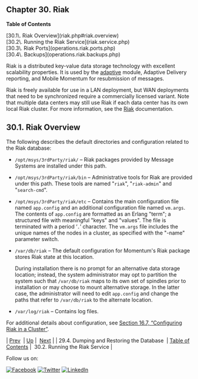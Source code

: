 ## Chapter 30. Riak

**Table of Contents**

<dl class="toc">

<dt>[30.1\. Riak Overview](riak.php#riak.overview)</dt>

<dt>[30.2\. Running the Riak Service](riak.service.php)</dt>

<dt>[30.3\. Riak Ports](operations.riak.ports.php)</dt>

<dt>[30.4\. Backups](operations.riak.backups.php)</dt>

</dl>

<a class="indexterm" name="idp3460960"></a>

Riak is a distributed key-value data storage technology with excellent scalability properties. It is used by the [adaptive](modules.adaptive.php "71.3. adaptive – Adaptive Delivery") module, Adaptive Delivery reporting, and Mobile Momentum for resubmission of messages.

Riak is freely available for use in a LAN deployment, but WAN deployments that need to be synchronized require a commercially licensed variant. Note that multiple data centers may still use Riak if each data center has its own local Riak cluster. For more information, see the [Riak](http://http://docs.basho.com/riak/latest/) documentation.

## 30.1. Riak Overview

The following describes the default directories and configuration related to the Riak database:

*   `/opt/msys/3rdParty/riak/` – Riak packages provided by Message Systems are installed under this path.

*   `/opt/msys/3rdParty/riak/bin` – Administrative tools for Riak are provided under this path. These tools are named "`riak`", "`riak-admin`" and "`search-cmd`".

*   `/opt/msys/3rdParty/riak/etc` – Contains the main configuration file named `app.config` and an additional configuration file named `vm.args`. The contents of `app.config` are formatted as an Erlang "term"; a structured file with meaningful "keys" and "values". The file is terminated with a period ‘`.`’ character. The `vm.args` file includes the unique names of the nodes in a cluster, as specified with the "-name" parameter switch.

*   `/var/db/riak` – The default configuration for Momentum's Riak package stores Riak state at this location.

    During installation there is no prompt for an alternative data storage location; instead, the system administrator may opt to partition the system such that `/var/db/riak` maps to its own set of spindles prior to installation or may choose to mount alternative storage. In the latter case, the administrator will need to edit `app.config` and change the paths that refer to `/var/db/riak` to the alternate location.

*   `/var/log/riak` – Contains log files.

For additional details about configuration, see [Section 16.7, “Configuring Riak in a Cluster”](cluster.riak.configuration.php "16.7. Configuring Riak in a Cluster").

| [Prev](postgresql.migrating.php)  | [Up](p.configuration.php) |  [Next](riak.service.php) |
| 29.4. Dumping and Restoring the Database  | [Table of Contents](index.php) |  30.2. Running the Riak Service |

Follow us on:

[![Facebook](https://support.messagesystems.com/images/icon-facebook.png)](http://www.facebook.com/messagesystems) [![Twitter](https://support.messagesystems.com/images/icon-twitter.png)](http://twitter.com/#!/MessageSystems) [![LinkedIn](https://support.messagesystems.com/images/icon-linkedin.png)](http://www.linkedin.com/company/message-systems)